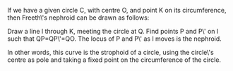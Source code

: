 If we have a given circle C, with centre O, and point K on its
circumference, then Freeth\\'s nephroid can be drawn as follows:

Draw a line l through K, meeting the circle at Q. Find points P and P\\'
on l such that QP=QP\\'=QO. The locus of P and P\\' as l moves is the
nephroid.

In other words, this curve is the strophoid of a circle, using the
circle\\'s centre as pole and taking a fixed point on the circumference
of the circle.
